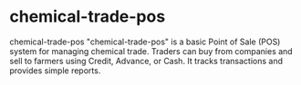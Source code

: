 # chemical-trade-pos
chemical-trade-pos "chemical-trade-pos" is a basic Point of Sale (POS) system for managing chemical trade. Traders can buy from companies and sell to farmers using Credit, Advance, or Cash. It tracks transactions and provides simple reports.
